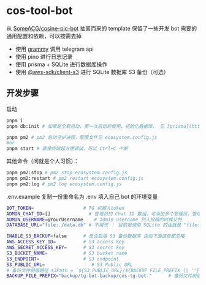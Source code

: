 # cos-tool-bot

从 [SomeACG/cosine-pic-bot](https://github.com/SomeACG/cosine-pic-bot) 抽离而来的 template 保留了一些开发 bot 需要的通用配置和依赖，可以按需去掉

- 使用 [grammy](https://grammy.dev/) 调用 telegram api
- 使用 pino 进行日志记录
- 使用 prisma + SQLite 进行数据库操作
- 使用 [@aws-sdk/client-s3](https://github.com/aws-sdk-js-v3/aws-sdk-js-v3/tree/main/packages/client-s3) 进行 SQLite 数据库 S3 备份（可选）

## 开发步骤

启动

```bash
pnpm i
pnpm db:init # 如果是全新启动，第一次启动前使用，初始化数据库， 见 [prisma](https://www.prisma.io/docs/orm/prisma-migrate/workflows/development-and-production#create-and-apply-migrations)

pnpm pm2 # pm2 启动守护进程，配置文件见 ecosystem.config.js
#or
pnpm start # 直接终端起方便调试，可以 Ctrl+C 中断
```

其他命令（问就是个人习惯）：

```bash
pnpm pm2:stop # pm2 stop ecosystem.config.js
pnpm pm2:restart # pm2 restart ecosystem.config.js
pnpm pm2:log # pm2 log ecosystem.config.js
```

.env.example 复制一份重命名为 .env
填入自己 bot 的环境变量

```bash
BOT_TOKEN=                  # TG 机器人token
ADMIN_CHAT_ID=[]              # 管理员的 Chat ID 数组，可添加多个管理员，管理员可执行post操作
ADMIN_USERNAME=@YourUsername    # admin username 别人投稿的时候艾特
DATABASE_URL="file:./data.db" # 不用改 ｜ 目前是使用 SQLite 的话就是 "file:./data.db" 在 prisma/data.db 下 用别的数据库的话就得改改 provider 之类的了日后再说了

ENABLE_S3_BACKUP=false      # 是否启用 S3 备份数据库 否则下面这些都忽略
AWS_ACCESS_KEY_ID=          # S3 access key
AWS_SECRET_ACCESS_KEY=      # S3 secret key
S3_BUCKET_NAME=             # S3 bucket name
S3_ENDPOINT=                # S3 endpoint
S3_PUBLIC_URL=                 # S3 Public URL
# 备份文件前缀路径 s3Path = `${S3_PUBLIC_URL}/${BACKUP_FILE_PREFIX || ''}data.db`
BACKUP_FILE_PREFIX="backup/tg-bot-backup/cos-tg-bot-"      # 备份文件前缀
```
